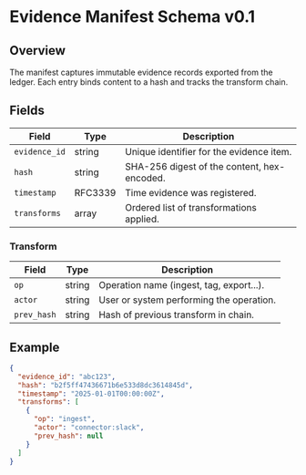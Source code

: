 # Evidence Manifest Schema v0.1

## Overview
The manifest captures immutable evidence records exported from the ledger. Each entry binds content to a hash and tracks the transform chain.

## Fields
| Field        | Type     | Description                                 |
|--------------|----------|---------------------------------------------|
| `evidence_id`| string   | Unique identifier for the evidence item.    |
| `hash`       | string   | SHA-256 digest of the content, hex-encoded. |
| `timestamp`  | RFC3339  | Time evidence was registered.               |
| `transforms` | array    | Ordered list of transformations applied.    |

### Transform
| Field       | Type   | Description                              |
|-------------|--------|------------------------------------------|
| `op`        | string | Operation name (ingest, tag, export...). |
| `actor`     | string | User or system performing the operation. |
| `prev_hash` | string | Hash of previous transform in chain.     |

## Example
```json
{
  "evidence_id": "abc123",
  "hash": "b2f5ff47436671b6e533d8dc3614845d",
  "timestamp": "2025-01-01T00:00:00Z",
  "transforms": [
    {
      "op": "ingest",
      "actor": "connector:slack",
      "prev_hash": null
    }
  ]
}
```
